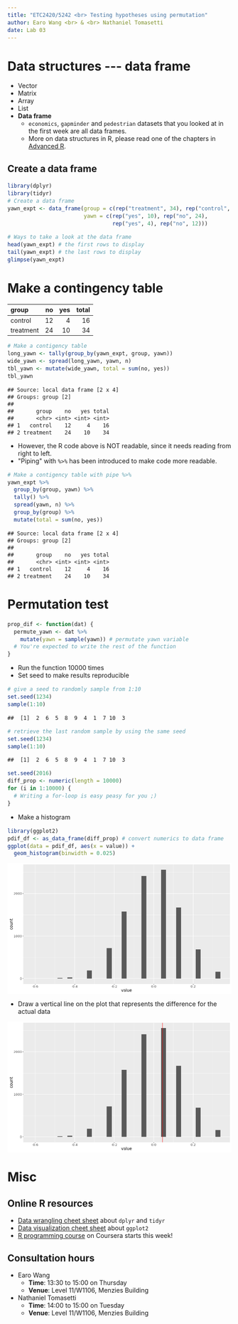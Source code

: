 ```yaml
---
title: "ETC2420/5242 <br> Testing hypotheses using permutation"
author: Earo Wang <br> & <br> Nathaniel Tomasetti 
date: Lab 03
---
```




# Data structures --- data frame

* Vector
* Matrix
* Array
* List
* **Data frame**
    + `economics`, `gapminder` and `pedestrian` datasets that you looked at in the
      first week are all data frames.
    * More on data structures in R, please read one of the chapters in [Advanced R](http://adv-r.had.co.nz/Data-structures.html).

## Create a data frame


```r
library(dplyr)
library(tidyr)
# Create a data frame
yawn_expt <- data_frame(group = c(rep("treatment", 34), rep("control", 16)),
                        yawn = c(rep("yes", 10), rep("no", 24),
                                 rep("yes", 4), rep("no", 12)))
```


```r
# Ways to take a look at the data frame
head(yawn_expt) # the first rows to display
tail(yawn_expt) # the last rows to display
glimpse(yawn_expt)
```

# Make a contingency table



<center>

|group     | no| yes| total|
|:---------|--:|---:|-----:|
|control   | 12|   4|    16|
|treatment | 24|  10|    34|
</center>


```r
# Make a contigency table 
long_yawn <- tally(group_by(yawn_expt, group, yawn))
wide_yawn <- spread(long_yawn, yawn, n)
tbl_yawn <- mutate(wide_yawn, total = sum(no, yes))
tbl_yawn
```

```
## Source: local data frame [2 x 4]
## Groups: group [2]
## 
##       group    no   yes total
##       <chr> <int> <int> <int>
## 1   control    12     4    16
## 2 treatment    24    10    34
```

* However, the R code above is NOT readable, since it needs reading from right to left.
* "Piping" with `%>%` has been introduced to make code more readable.


```r
# Make a contigency table with pipe %>%
yawn_expt %>%
  group_by(group, yawn) %>% 
  tally() %>%
  spread(yawn, n) %>% 
  group_by(group) %>%
  mutate(total = sum(no, yes))
```

```
## Source: local data frame [2 x 4]
## Groups: group [2]
## 
##       group    no   yes total
##       <chr> <int> <int> <int>
## 1   control    12     4    16
## 2 treatment    24    10    34
```

# Permutation test


```r
prop_dif <- function(dat) {
  permute_yawn <- dat %>% 
    mutate(yawn = sample(yawn)) # permutate yawn variable
  # You're expected to write the rest of the function
}
```



* Run the function 10000 times
* Set seed to make results reproducible


```r
# give a seed to randomly sample from 1:10
set.seed(1234) 
sample(1:10)
```

```
##  [1]  2  6  5  8  9  4  1  7 10  3
```

```r
# retrieve the last random sample by using the same seed
set.seed(1234) 
sample(1:10)
```

```
##  [1]  2  6  5  8  9  4  1  7 10  3
```


```r
set.seed(2016) 
diff_prop <- numeric(length = 10000)
for (i in 1:10000) {
  # Writing a for-loop is easy peasy for you ;)
}
```



* Make a histogram


```r
library(ggplot2)
pdif_df <- as_data_frame(diff_prop) # convert numerics to data frame
ggplot(data = pdif_df, aes(x = value)) + 
  geom_histogram(binwidth = 0.025)
```

<img src="figure/histogram-1.png" title="plot of chunk histogram" alt="plot of chunk histogram" style="display: block; margin: auto;" />

* Draw a vertical line on the plot that represents the difference for the actual data

<img src="figure/vline-1.png" title="plot of chunk vline" alt="plot of chunk vline" style="display: block; margin: auto;" />

# Misc

## Online R resources

* [Data wrangling cheet sheet](https://www.rstudio.com/wp-content/uploads/2015/02/data-wrangling-cheatsheet.pdf)
  about `dplyr` and `tidyr`
* [Data visualization cheet sheet](https://www.rstudio.com/wp-content/uploads/2015/03/ggplot2-cheatsheet.pdf)
  about `ggplot2`
* [R programming course](https://www.coursera.org/learn/r-programming) on Coursera starts this week!

## Consultation hours

* Earo Wang
    * **Time**: 13:30 to 15:00 on Thursday
    * **Venue**: Level 11/W1106, Menzies Building
* Nathaniel Tomasetti
    * **Time**: 14:00 to 15:00 on Tuesday
    * **Venue**: Level 11/W1106, Menzies Building

<meta name="copyright" content="LICENSE: CC BY-NC 3.0 US" />
